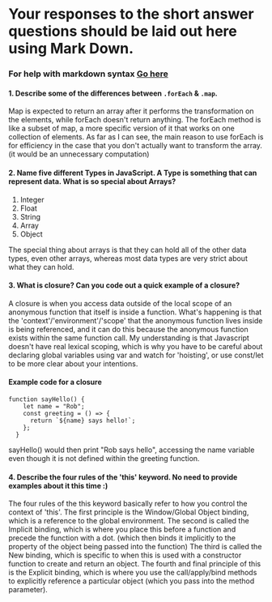 # Your responses to the short answer questions should be laid out here using Mark Down.
### For help with markdown syntax [Go here](https://github.com/adam-p/markdown-here/wiki/Markdown-Cheatsheet)

#### 1. Describe some of the differences between `.forEach` & `.map`.

Map is expected to return an array after it performs the transformation on the elements, while forEach doesn't return anything. The forEach method is like a subset of map, a more specific version of it that works on one collection of elements. As far as I can see, the main reason to use forEach is for efficiency in the case that you don't actually want to transform the array. (it would be an unnecessary computation)

#### 2. Name five different Types in JavaScript. A Type is something that can represent data. What is so special about Arrays?

1. Integer
2. Float
3. String
4. Array
5. Object

The special thing about arrays is that they can hold all of the other data types, even other arrays, whereas most data types are very strict about what they can hold.

#### 3. What is closure? Can you code out a quick example of a closure?

A closure is when you access data outside of the local scope of an anonymous function that itself is inside a function. What's happening is that the 'context'/'environment'/'scope' that the anonymous function lives inside is being referenced, and it can do this because the anonymous function exists within the same function call. My understanding is that Javascript doesn't have real lexical scoping, which is why you have to be careful about declaring global variables using var and watch for 'hoisting', or use const/let to be more clear about your intentions.

#### Example code for a closure

```
function sayHello() {
    let name = "Rob";
    const greeting = () => {
      return `${name} says hello!`;
    };
  }
```
sayHello() would then print "Rob says hello", accessing the name variable even though it is not defined within the greeting function.

#### 4. Describe the four rules of the 'this' keyword. No need to provide examples about it this time :)

The four rules of the this keyword basically refer to how you control the context of 'this'. The first principle is the Window/Global Object binding, which is a reference to the global environment. The second is called the Implicit binding, which is where you place this before a function and precede the function with a dot. (which then binds it implicitly to the property of the object being passed into the function) The third is called the New binding, which is specific to when this is used with a constructor function to create and return an object. The fourth and final principle of this is the Explicit binding, which is where you use the call/apply/bind methods to explicitly reference a particular object (which you pass into the method parameter).
